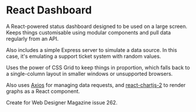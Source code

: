 # React Dashboard

A React-powered status dashboard designed to be used on a large screen. Keeps things customisable using modular components and pull data regularly from an API.

Also includes a simple Express server to simulate a data source. In this case, it's emulating a support ticket system with random values.

Uses the power of CSS Grid to keep things in proportion, which falls back to a single-column layout in smaller windows or unsupported browsers.

Also uses [Axios][Axios] for managing data requests, and [react-chartjs-2][react-chartjs-2] to render graphs as a React component.

Create for Web Designer Magazine issue 262.

[Axios]:https://github.com/mzabriskie/axios
[react-chartjs-2]:https://github.com/gor181/react-chartjs-2